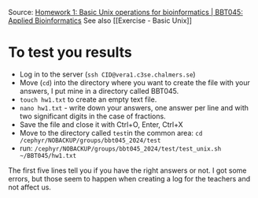 Source: [Homework 1: Basic Unix operations for bioinformatics | BBT045: Applied Bioinformatics](https://bengtssonpalme.github.io/MPBIO-BBT045-2024/homework1)
See also [[Exercise - Basic Unix]]

# To test you results
- Log in to the server (`ssh CID@vera1.c3se.chalmers.se`)
- Move (`cd`) into the directory where you want to create the file with your answers, I put mine in a directory called BBT045.
- `touch hw1.txt` to create an empty text file.
- `nano hw1.txt` - write down your answers, one answer per line and with two significant digits in the case of fractions.
- Save the file and close it with Ctrl+O, Enter, Ctrl+X
- Move to the directory called `test`in the common area: `cd /cephyr/NOBACKUP/groups/bbt045_2024/test`
- run: `/cephyr/NOBACKUP/groups/bbt045_2024/test/test_unix.sh ~/BBT045/hw1.txt` 

The first five lines tell you if you have the right answers or not. I got some errors, but those seem to happen when creating a log for the teachers and not affect us.